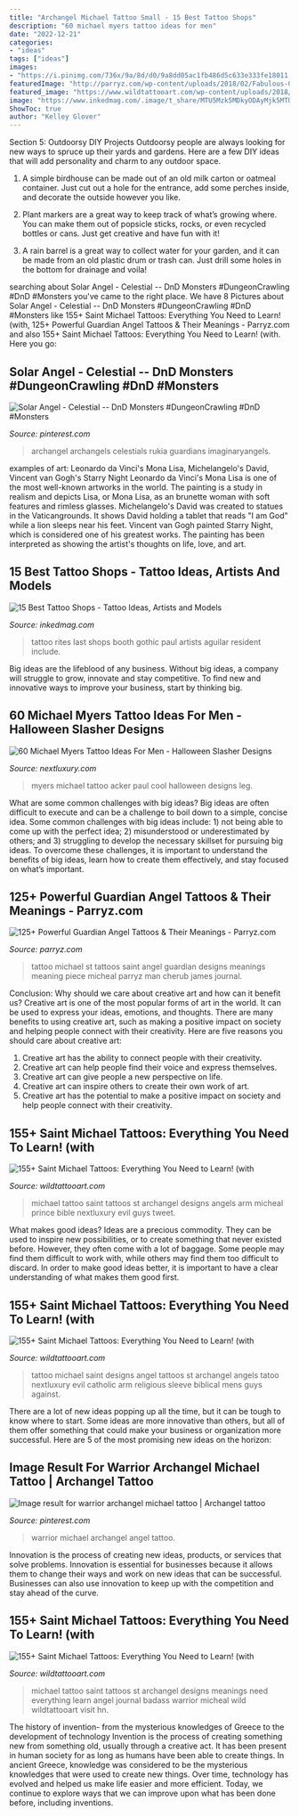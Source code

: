 ```yaml
---
title: "Archangel Michael Tattoo Small - 15 Best Tattoo Shops"
description: "60 michael myers tattoo ideas for men"
date: "2022-12-21"
categories:
- "ideas"
tags: ["ideas"]
images:
- "https://i.pinimg.com/736x/9a/8d/d0/9a8dd05ac1fb486d5c633e333fe18011.jpg"
featuredImage: "http://parryz.com/wp-content/uploads/2018/02/Fabulous-Guardian-Angel-Tattoo-On-Man-Back-Piece.jpg"
featured_image: "https://www.wildtattooart.com/wp-content/uploads/2018/10/Saint-Michael-Tattoos-25101881.jpg"
image: "https://www.inkedmag.com/.image/t_share/MTU5Mzk5MDkyODAyMjk5MTUz/last-rites.jpg"
ShowToc: true
author: "Kelley Glover"
---
```



Section 5: Outdoorsy DIY Projects
Outdoorsy people are always looking for new ways to spruce up their yards and gardens. Here are a few DIY ideas that will add personality and charm to any outdoor space.
1. A simple birdhouse can be made out of an old milk carton or oatmeal container. Just cut out a hole for the entrance, add some perches inside, and decorate the outside however you like.

2. Plant markers are a great way to keep track of what’s growing where. You can make them out of popsicle sticks, rocks, or even recycled bottles or cans. Just get creative and have fun with it!

3. A rain barrel is a great way to collect water for your garden, and it can be made from an old plastic drum or trash can. Just drill some holes in the bottom for drainage and voila!

	

		
searching about Solar Angel - Celestial -- DnD Monsters #DungeonCrawling #DnD #Monsters you've came to the right place. We have 8 Pictures about Solar Angel - Celestial -- DnD Monsters #DungeonCrawling #DnD #Monsters like 155+ Saint Michael Tattoos: Everything You Need to Learn! (with, 125+ Powerful Guardian Angel Tattoos &amp; Their Meanings - Parryz.com and also 155+ Saint Michael Tattoos: Everything You Need to Learn! (with. Here you go:
		
    
## Solar Angel - Celestial -- DnD Monsters #DungeonCrawling #DnD #Monsters

<img loading=lazy src="https://i.pinimg.com/736x/59/f1/65/59f1655de91f38d8d9c0cb719ef9c4f2.jpg" onerror="this.onerror=null;this.src='https://tse4.mm.bing.net/th?id=OIP.GlSyQpHAd-enMQkA_BW3bwHaLG&amp;pid=15.1';" alt="Solar Angel - Celestial -- DnD Monsters #DungeonCrawling #DnD #Monsters">

_Source: pinterest.com_

>archangel archangels celestials rukia guardians imaginaryangels. 

	

examples of art: Leonardo da Vinci's Mona Lisa, Michelangelo's David, Vincent van Gogh's Starry Night
Leonardo da Vinci's Mona Lisa is one of the most well-known artworks in the world. The painting is a study in realism and depicts Lisa, or Mona Lisa, as an brunette woman with soft features and rimless glasses. Michelangelo's David was created to statues in the Vaticangrounds. It shows David holding a tablet that reads "I am God" while a lion sleeps near his feet. Vincent van Gogh painted Starry Night, which is considered one of his greatest works. The painting has been interpreted as showing the artist's thoughts on life, love, and art.

    
## 15 Best Tattoo Shops - Tattoo Ideas, Artists And Models

<img loading=lazy src="https://www.inkedmag.com/.image/t_share/MTU5Mzk5MDkyODAyMjk5MTUz/last-rites.jpg" onerror="this.onerror=null;this.src='https://tse4.mm.bing.net/th?id=OIP.FDhRtDIbjGVaXEDaRMGITQHaEk&amp;pid=15.1';" alt="15 Best Tattoo Shops - Tattoo Ideas, Artists and Models">

_Source: inkedmag.com_

>tattoo rites last shops booth gothic paul artists aguilar resident include. 

	

Big ideas are the lifeblood of any business. Without big ideas, a company will struggle to grow, innovate and stay competitive. To find new and innovative ways to improve your business, start by thinking big.

    
## 60 Michael Myers Tattoo Ideas For Men - Halloween Slasher Designs

<img loading=lazy src="http://nextluxury.com/wp-content/uploads/guys-cool-michael-myers-tattoo-ideas-on-thigh-of-leg.jpg" onerror="this.onerror=null;this.src='https://tse4.mm.bing.net/th?id=OIP.kt0qXc6baGJAI4tlWPS2ewHaGU&amp;pid=15.1';" alt="60 Michael Myers Tattoo Ideas For Men - Halloween Slasher Designs">

_Source: nextluxury.com_

>myers michael tattoo acker paul cool halloween designs leg. 

	

What are some common challenges with big ideas?
Big ideas are often difficult to execute and can be a challenge to boil down to a simple, concise idea. Some common challenges with big ideas include: 1) not being able to come up with the perfect idea; 2) misunderstood or underestimated by others; and 3) struggling to develop the necessary skillset for pursuing big ideas. To overcome these challenges, it is important to understand the benefits of big ideas, learn how to create them effectively, and stay focused on what’s important.

    
## 125+ Powerful Guardian Angel Tattoos &amp; Their Meanings - Parryz.com

<img loading=lazy src="http://parryz.com/wp-content/uploads/2018/02/Fabulous-Guardian-Angel-Tattoo-On-Man-Back-Piece.jpg" onerror="this.onerror=null;this.src='https://tse2.mm.bing.net/th?id=OIP.9yBbD0Hr_nAvlxBGstq_egHaHa&amp;pid=15.1';" alt="125+ Powerful Guardian Angel Tattoos &amp; Their Meanings - Parryz.com">

_Source: parryz.com_

>tattoo michael st tattoos saint angel guardian designs meanings meaning piece micheal parryz man cherub james journal. 

	

Conclusion: Why should we care about creative art and how can it benefit us?
Creative art is one of the most popular forms of art in the world. It can be used to express your ideas, emotions, and thoughts. There are many benefits to using creative art, such as making a positive impact on society and helping people connect with their creativity. Here are five reasons you should care about creative art: 
1) Creative art has the ability to connect people with their creativity.
2) Creative art can help people find their voice and express themselves.
3) Creative art can give people a new perspective on life.
4) Creative art can inspire others to create their own work of art.
5) Creative art has the potential to make a positive impact on society and help people connect with their creativity.

    
## 155+ Saint Michael Tattoos: Everything You Need To Learn! (with

<img loading=lazy src="https://www.wildtattooart.com/wp-content/uploads/2018/10/Saint-Michael-Tattoos-25101873.jpg" onerror="this.onerror=null;this.src='https://tse3.mm.bing.net/th?id=OIP.D_Ikj1ej7eSLMyHrI0o-0wHaKA&amp;pid=15.1';" alt="155+ Saint Michael Tattoos: Everything You Need to Learn! (with">

_Source: wildtattooart.com_

>michael tattoo saint tattoos st archangel designs angels arm micheal prince bible nextluxury evil guys tweet. 

	

What makes good ideas?
Ideas are a precious commodity. They can be used to inspire new possibilities, or to create something that never existed before. However, they often come with a lot of baggage. Some people may find them difficult to work with, while others may find them too difficult to discard. In order to make good ideas better, it is important to have a clear understanding of what makes them good first.

    
## 155+ Saint Michael Tattoos: Everything You Need To Learn! (with

<img loading=lazy src="https://www.wildtattooart.com/wp-content/uploads/2018/10/Saint-Michael-Tattoos-25101881.jpg" onerror="this.onerror=null;this.src='https://tse1.mm.bing.net/th?id=OIP.225Qrqc8oKLS2MtVKiXwZAHaIi&amp;pid=15.1';" alt="155+ Saint Michael Tattoos: Everything You Need to Learn! (with">

_Source: wildtattooart.com_

>tattoo michael saint designs angel tattoos st archangel angels tatoo nextluxury evil catholic arm religious sleeve biblical mens guys against. 

	

There are a lot of new ideas popping up all the time, but it can be tough to know where to start. Some ideas are more innovative than others, but all of them offer something that could make your business or organization more successful. Here are 5 of the most promising new ideas on the horizon: 

    
## Image Result For Warrior Archangel Michael Tattoo | Archangel Tattoo

<img loading=lazy src="https://i.pinimg.com/736x/9a/8d/d0/9a8dd05ac1fb486d5c633e333fe18011.jpg" onerror="this.onerror=null;this.src='https://tse4.mm.bing.net/th?id=OIP.I4qG-A7dwJxJZLp6cc_mZgHaM6&amp;pid=15.1';" alt="Image result for warrior archangel michael tattoo | Archangel tattoo">

_Source: pinterest.com_

>warrior michael archangel angel tattoo. 

	

Innovation is the process of creating new ideas, products, or services that solve problems. Innovation is essential for businesses because it allows them to change their ways and work on new ideas that can be successful. Businesses can also use innovation to keep up with the competition and stay ahead of the curve.

    
## 155+ Saint Michael Tattoos: Everything You Need To Learn! (with

<img loading=lazy src="https://www.wildtattooart.com/wp-content/uploads/2018/10/Saint-Michael-Tattoos-25101825.jpg" onerror="this.onerror=null;this.src='https://tse3.mm.bing.net/th?id=OIP.j7SBMYVT7mRPi8ayvMoisQHaHa&amp;pid=15.1';" alt="155+ Saint Michael Tattoos: Everything You Need to Learn! (with">

_Source: wildtattooart.com_

>michael tattoo saint tattoos st archangel designs meanings need everything learn angel journal badass warrior micheal wild wildtattooart visit hn. 

	

The history of invention- from the mysterious knowledges of Greece to the development of technology
Invention is the process of creating something new from something old, usually through a creative act. It has been present in human society for as long as humans have been able to create things. In ancient Greece, knowledge was considered to be the mysterious knowledges that were used to create new things. Over time, technology has evolved and helped us make life easier and more efficient. Today, we continue to explore ways that we can improve upon what has been done before, including inventions.

